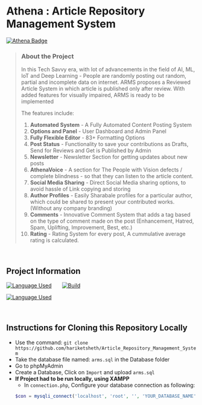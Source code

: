 # Athena : Article Repository Management System

[![Athena Badge](https://img.shields.io/badge/Project-Article%20Repository%20Management%20System-orange?style=for-the-badge&logo=github)](https://github.com/hariketsheth/Article_Repository_Management_System)

>### About the Project 
> In this Tech Savvy era, with lot of advancements in the field of AI, ML, IoT and Deep Learning - People are randomly posting out random, partial and incomplete data on internet. 
> ARMS proposes a Reviewed Article System in which article is published only after review. With added features for visually impaired, ARMS is ready to be implemented
>
> The features include:
> 1. **Automated System** - A Fully Automated Content Posting System
> 2. **Options and Panel** - User Dashboard and Admin Panel
> 3. **Fully Flexible Editor** - 83+ Formatting Options
> 4. **Post Status** - Functionality to save your contributions as Drafts, Send for Reviews and Get is Published by Admin
> 5. **Newsletter** - Newsletter Section for getting updates about new posts
> 6. **AthenaVoice** - A section for The People with Vision defects / complete blindness - so that they can listen to the article content.
> 7. **Social Media Sharing** - Direct Social Media sharing options, to avoid hassle of Link copying and storing
> 8. **Author Profiles** - Easily Sharabale profiles for a particular author, which could be shared to present your contributed works. (Without any company branding)
> 9. **Comments** - Innovative Comment System that adds a tag based on the type of comment made on the post (Enhancement, Hatred, Spam, Uplifting, Improvement, Best, etc.)
> 10. **Rating** - Rating System for every post, A cummulative average rating is calculated.

<br>

## Project Information
[![Language Used](https://img.shields.io/badge/FrontEnd-HTML,%20CSS,%20JavaScript,%20TypeScript,%20JQuery-blue)](https://github.com/hariketsheth/Article_Repository_Management_System)&nbsp;&nbsp;&nbsp;&nbsp;&nbsp;&nbsp;
[![Build](https://img.shields.io/badge/build-passing-green)](https://github.com/hariketsheth/Article_Repository_Management_System)

[![Language Used](https://img.shields.io/badge/Backend-JavaScript,%20PHP,%20MySQL-red)](https://github.com/hariketsheth/Article_Repository_Management_System)&nbsp;&nbsp;&nbsp;&nbsp;&nbsp;&nbsp;

<br>

## Instructions for Cloning this Repository Locally
- Use the command: `git clone https://github.com/hariketsheth/Article_Repository_Management_System`
- Take the database file named: `arms.sql` in the Database folder
- Go to phpMyAdmin
- Create a Database, Click on `Import` and upload `arms.sql`
- **If Project had to be run locally, using XAMPP**
  - In `connection.php`, Configure your database connection as following:
  ```php
  $con = mysqli_connect('localhost', 'root', '', 'YOUR_DATABASE_NAME');
  ```
